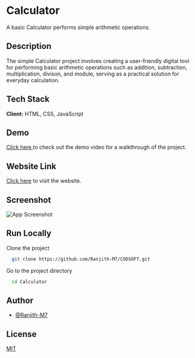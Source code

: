 
# Calculator
A basic Calculator performs simple arithmetic operations.

## Description
The simple Calculator project involves creating a user-friendly digital tool for performing basic arithmetic operations such as addition, subtraction, multiplication, divison, and module, serving as a practical solution for everyday calculation.

## Tech Stack

**Client:** HTML, CSS, JavaScript

## Demo
[Click here ](https://github.com/Ranjith-M7/CODSOFT/assets/126071064/876dda8b-0337-4ce0-98e9-079e5193fa7d) to check out the demo video for a walkthrough of the project.

## Website Link
[Click here](https://ranjith-m7.github.io/CODSOFT/Calculator/) to visit the website.


## Screenshot

![App Screenshot](https://github.com/Ranjith-M7/CODSOFT/assets/126071064/dd5a579d-d0be-49b3-88b1-17e0dc771e67)

## Run Locally

Clone the project

```bash
  git clone https://github.com/Ranjith-M7/CODSOFT.git
```

Go to the project directory

```bash
  cd Calculator
```

## Author

- [@Ranjith-M7](https://github.com/Ranjith-M7)


## License

[MIT](https://choosealicense.com/licenses/mit/)
